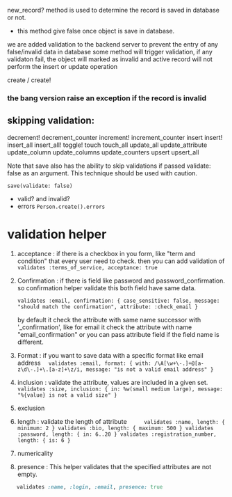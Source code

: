 new_record?  method is used to determine the record is saved in database or not. 
- this method give false once object is save in database. 

we are added validation to the backend server to prevent the entry of any false/invalid data in database 
some method will trigger validation, if any validaton fail, the object will marked as invalid and active record will not perform the insert or update operation 

create / create!
### the bang version raise an exception if the record is invalid 


## skipping validation:
decrement!
decrement_counter
increment!
increment_counter
insert
insert!
insert_all
insert_all!
toggle!
touch
touch_all
update_all
update_attribute
update_column
update_columns
update_counters
upsert
upsert_all

Note that save also has the ability to skip validations if passed validate:
false as an argument. This technique should be used with caution.

`save(validate: false)`

- valid? and invalid? 
- errors `Person.create().errors`

# validation helper 

1. acceptance : if there is a checkbox in you form, like "term and condition" that every user need to check. 
then you can add validation of 
  `validates :terms_of_service, acceptance: true`

2. Confirmation : if there is field like password and password_confirmation. so confirmation helper validate this both field have same data. 

   `validates :email, confirmation: { case_sensitive: false, message: "should match the confirmation", attribute: :check_email }`

   by default it check the attribute with  same name successor with '_confirmation', like for email it check the attribute with name "email_confirmation" or you can pass attribute field if the field name is different. 


3. Format : if you want to save data with a specific format like email address
  `  validates :email, format: { with: /\A[\w+\-.]+@[a-z\d\-.]+\.[a-z]+\z/i, message: "is not a valid email address" }`

4. inclusion : validate the attribute, values are included in a given set. 
   ` validates :size, inclusion: { in: %w(small medium large), message: "%{value} is not a valid size" }`

5. exclusion 
6. length : validate the length of attribute 
    `     
      validates :name, length: { minimum: 2 }
     validates :bio, length: { maximum: 500 }
     validates :password, length: { in: 6..20 }
     validates :registration_number, length: { is: 6 }
  `

7. numericality 
8. presence : This helper validates that the specified attributes are not empty.
```ruby
   validates :name, :login, :email, presence: true